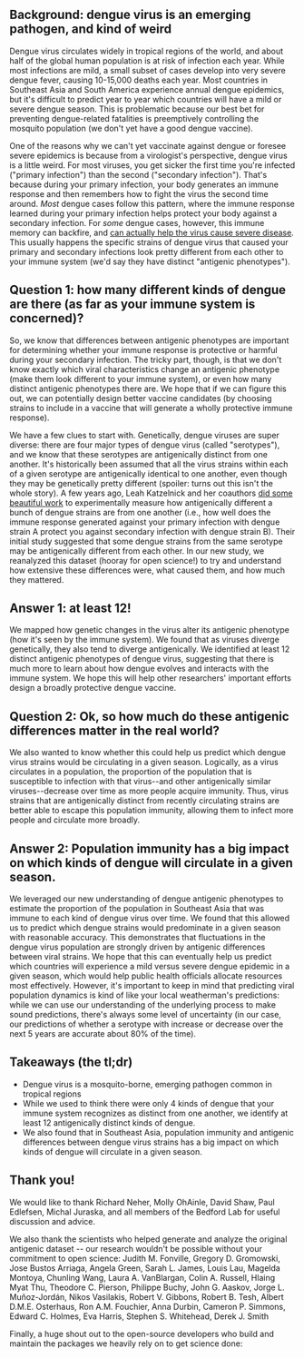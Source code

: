 ## Background: dengue virus is an emerging pathogen, and kind of weird
Dengue virus circulates widely in tropical regions of the world, and about half of the global human population is at risk of infection each year.
While most infections are mild, a small subset of cases develop into very severe dengue fever, causing 10-15,000 deaths each year.
Most countries in Southeast Asia and South America experience annual dengue epidemics, but it's difficult to predict year to year which countries will have a mild or severe dengue season.
This is problematic because our best bet for preventing dengue-related fatalities is preemptively controlling the mosquito population (we don't yet have a good dengue vaccine).

One of the reasons why we can't yet vaccinate against dengue or foresee severe epidemics is because from a virologist's perspective, dengue virus is a little weird.
For most viruses, you get sicker the first time you're infected ("primary infection") than the second ("secondary infection").
That's because during your primary infection, your body generates an immune response and then remembers how to fight the virus the second time around.
_Most_ dengue cases follow this pattern, where the immune response learned during your primary infection helps protect your body against a secondary infection.
For _some_ dengue cases, however, this immune memory can backfire, and [can actually help the virus cause severe disease](https://en.wikipedia.org/wiki/Antibody-dependent_enhancement).
This usually happens the specific strains of dengue virus that caused your primary and secondary infections look pretty different from each other to your immune system (we'd say they have distinct "antigenic phenotypes").

## Question 1: how many different kinds of dengue are there (as far as your immune system is concerned)?
So, we know that differences between antigenic phenotypes are important for determining whether your immune response is protective or harmful during your secondary infection.
The tricky part, though, is that we don't know exactly which viral characteristics change an antigenic phenotype (make them look different to your immune system), or even how many distinct antigenic phenotypes there are.
We hope that if we can figure this out, we can potentially design better vaccine candidates (by choosing strains to include in a vaccine that will generate a wholly protective immune response).

We have a few clues to start with.
Genetically, dengue viruses are super diverse: there are four major types of dengue virus (called "serotypes"), and we know that these serotypes are antigenically distinct from one another.
It's historically been assumed that all the virus strains within each of a given serotype are antigenically identical to one another, even though they may be genetically pretty different (spoiler: turns out this isn't the whole story).
A few years ago, Leah Katzelnick and her coauthors [did some beautiful work](http://science.sciencemag.org/content/349/6254/1338) to experimentally measure how antigenically different a bunch of dengue strains are from one another (i.e., how well does the immune response generated against your primary infection with dengue strain A protect you against secondary infection with dengue strain B).
Their initial study suggested that some dengue strains from the same serotype may be antigenically different from each other.
In our new study, we reanalyzed this dataset (hooray for open science!) to try and understand how extensive these differences were, what caused them, and how much they mattered.

## Answer 1: at least 12!
We mapped how genetic changes in the virus alter its antigenic phenotype (how it's seen by the immune system).
We found that as viruses diverge genetically, they also tend to diverge antigenically.
We identified at least 12 distinct antigenic phenotypes of dengue virus, suggesting that there is much more to learn about how dengue evolves and interacts with the immune system.
We hope this will help other researchers' important efforts design a broadly protective dengue vaccine.

## Question 2: Ok, so how much do these antigenic differences matter in the real world?
We also wanted to know whether this could help us predict which dengue virus strains would be circulating in a given season.
Logically, as a virus circulates in a population, the proportion of the population that is susceptible to infection with that virus--and other antigenically similar viruses--decrease over time as more people acquire immunity.
Thus, virus strains that are antigenically distinct from recently circulating strains are better able to escape this population immunity, allowing them to infect more people and circulate more broadly.

## Answer 2: Population immunity has a big impact on which kinds of dengue will circulate in a given season.
We leveraged our new understanding of dengue antigenic phenotypes to estimate the proportion of the population in Southeast Asia that was immune to each kind of dengue virus over time.
We found that this allowed us to predict which dengue strains would predominate in a given season with reasonable accuracy.
This demonstrates that fluctuations in the dengue virus population are strongly driven by antigenic differences between viral strains.
We hope that this can eventually help us predict which countries will experience a mild versus severe dengue epidemic in a given season, which would help public health officials allocate resources most effectively.
However, it's important to keep in mind that predicting viral population dynamics is kind of like your local weatherman's predictions: while we can use our understanding of the underlying process to make sound predictions, there's always some level of uncertainty (in our case, our predictions of whether a serotype with increase or decrease over the next 5 years are accurate about 80% of the time).

## Takeaways (the tl;dr)
* Dengue virus is a mosquito-borne, emerging pathogen common in tropical regions
* While we used to think there were only 4 kinds of dengue that your immune system recognizes as distinct from one another, we identify at least 12 antigenically distinct kinds of dengue.
* We also found that in Southeast Asia, population immunity and antigenic differences between dengue virus strains has a big impact on which kinds of dengue will circulate in a given season.

## Thank you!

We would like to thank Richard Neher, Molly OhAinle, David Shaw, Paul Edlefsen, Michal Juraska, and all members of the Bedford Lab for useful discussion and advice.

We also thank the scientists who helped generate and analyze the original antigenic dataset -- our research wouldn't be possible without your commitment to open science: Judith M. Fonville, Gregory D. Gromowski, Jose Bustos Arriaga, Angela Green, Sarah L. James, Louis Lau, Magelda Montoya, Chunling Wang, Laura A. VanBlargan, Colin A. Russell, Hlaing Myat Thu, Theodore C. Pierson, Philippe Buchy, John G. Aaskov, Jorge L. Muñoz-Jordán, Nikos Vasilakis, Robert V. Gibbons, Robert B. Tesh, Albert D.M.E. Osterhaus, Ron A.M. Fouchier, Anna Durbin, Cameron P. Simmons, Edward C. Holmes, Eva Harris, Stephen S. Whitehead, Derek J. Smith

Finally, a huge shout out to the open-source developers who build and maintain the packages we heavily rely on to get science done: <list here>

